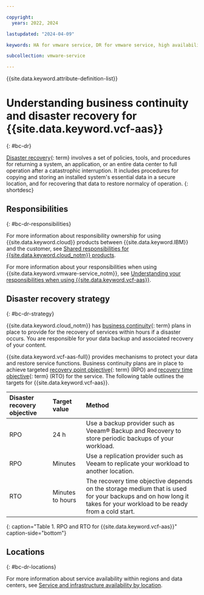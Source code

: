 ```yaml
---

copyright:
  years: 2022, 2024

lastupdated: "2024-04-09"

keywords: HA for vmware service, DR for vmware service, high availability for vmware service, disaster recovery for vmware service, failover for vmware service, BC for vmware service, DR for vmware service, business continuity for vmware service, disaster recovery for vmware service

subcollection: vmware-service

---
```


{{site.data.keyword.attribute-definition-list}}

# Understanding business continuity and disaster recovery for {{site.data.keyword.vcf-aas}}
{: #bc-dr}

[Disaster recovery](#x2113280){: term} involves a set of policies, tools, and procedures for returning a system, an application, or an entire data center to full operation after a catastrophic interruption. It includes procedures for copying and storing an installed system's essential data in a secure location, and for recovering that data to restore normalcy of operation.
{: shortdesc}

## Responsibilities
{: #bc-dr-responsibilities}

For more information about responsibility ownership for using {{site.data.keyword.cloud}} products between {{site.data.keyword.IBM}} and the customer, see [Shared responsibilities for {{site.data.keyword.cloud_notm}} products](/docs/overview?topic=overview-shared-responsibilities).

For more information about your responsibilities when using {{site.data.keyword.vmware-service_notm}}, see [Understanding your responsibilities when using {{site.data.keyword.vcf-aas}}](/docs/vmware-service?topic=vmware-service-vmaas-understand-responsib).

## Disaster recovery strategy
{: #bc-dr-strategy}

{{site.data.keyword.cloud_notm}} has [business continuity](#x3026801){: term} plans in place to provide for the recovery of services within hours if a disaster occurs. You are responsible for your data backup and associated recovery of your content.

{{site.data.keyword.vcf-aas-full}} provides mechanisms to protect your data and restore service functions. Business continuity plans are in place to achieve targeted [recovery point objective](#x3429911){: term} (RPO) and [recovery time objective](#x3167918){: term} (RTO) for the service. The following table outlines the targets for {{site.data.keyword.vcf-aas}}.

| Disaster recovery objective | Target value | Method |
|:--------------------------- |:------------ |:------ |
| RPO | 24 h | Use a backup provider such as Veeam® Backup and Recovery to store periodic backups of your workload. |
| RPO | Minutes | Use a replication provider such as Veeam to replicate your workload to another location. |
| RTO | Minutes to hours | The recovery time objective depends on the storage medium that is used for your backups and on how long it takes for your workload to be ready from a cold start. |
{: caption="Table 1. RPO and RTO for {{site.data.keyword.vcf-aas}}" caption-side="bottom"}

## Locations
{: #bc-dr-locations}

For more information about service availability within regions and data centers, see [Service and infrastructure availability by location](/docs/overview?topic=overview-services_region).

